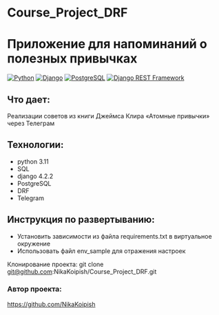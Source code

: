 # Course_Project_DRF
# Приложение для напоминаний о полезных привычках
[![Python](https://img.shields.io/badge/-Python-464646?style=flat-square&logo=Python)](https://www.python.org/)
[![Django](https://img.shields.io/badge/-Django-464646?style=flat-square&logo=Django)](https://www.djangoproject.com/)
[![PostgreSQL](https://img.shields.io/badge/-PostgreSQL-464646?style=flat-square&logo=PostgreSQL)](https://www.postgresql.org/)
[![Django REST Framework](https://img.shields.io/badge/-Django%20REST%20Framework-464646?style=flat-square&logo=Django%20REST%20Framework)](https://www.django-rest-framework.org/)
## Что дает: 
Реализации советов из книги Джеймса Клира «Атомные привычки» через Телеграм
## Технологии:
- python 3.11
- SQL
- django 4.2.2
- PostgreSQL
- DRF
- Telegram
  
## Инструкция по развертыванию:

- Установить зависимости из файла requirements.txt в виртуальное окружение
- Использовать файл env_sample для отражения настроек

Клонирование проекта:
git clone git@github.com:NikaKoipish/Course_Project_DRF.git

### Автор проекта:
https://github.com/NikaKoipish
